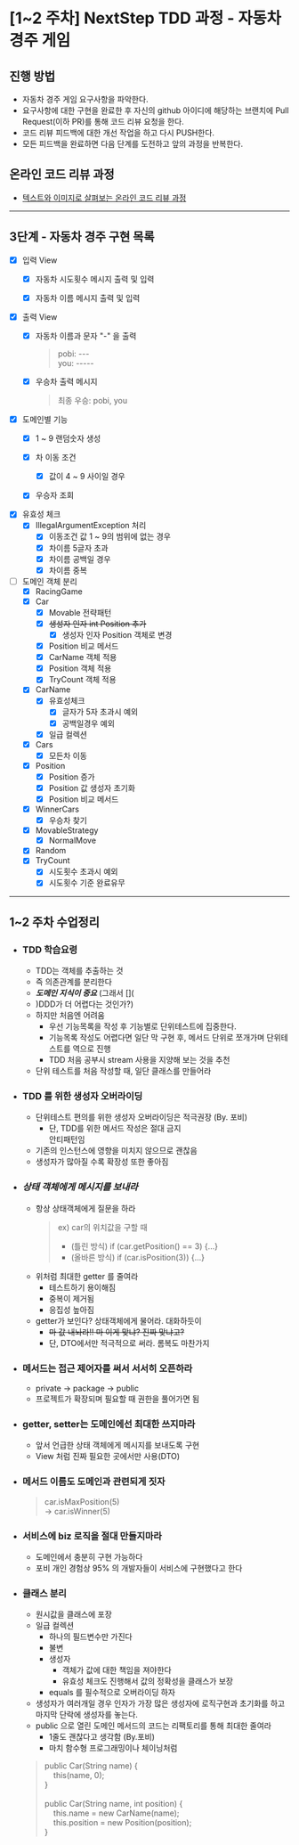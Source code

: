 # [1~2 주차] NextStep TDD 과정 - 자동차 경주 게임

## 진행 방법

* 자동차 경주 게임 요구사항을 파악한다.
* 요구사항에 대한 구현을 완료한 후 자신의 github 아이디에 해당하는 브랜치에 Pull Request(이하 PR)를 통해 코드 리뷰 요청을 한다.
* 코드 리뷰 피드백에 대한 개선 작업을 하고 다시 PUSH한다.
* 모든 피드백을 완료하면 다음 단계를 도전하고 앞의 과정을 반복한다.

## 온라인 코드 리뷰 과정

* [텍스트와 이미지로 살펴보는 온라인 코드 리뷰 과정](https://github.com/next-step/nextstep-docs/tree/master/codereview)

---------------------

## 3단계 - 자동차 경주 구현 목록

* [X] 입력 View
    * [X] 자동차 시도횟수 메시지 출력 및 입력
    * [X] 자동차 이름 메시지 출력 및 입력


* [X] 출력 View
    * [X] 자동차 이름과 문자 "-" 을 출력
      > pobi: ---<br>
      you: -----

    * [X] 우승차 출력 메시지
      > 최종 우승: pobi, you


* [X] 도메인별 기능
    * [X] 1 ~ 9 랜덤숫자 생성
    * [X] 차 이동 조건
        * [X] 값이 4 ~ 9 사이일 경우
    * [X] 우승자 조회


* [X] 유효성 체크
    * [X] IllegalArgumentException 처리
        * [X] 이동조건 값 1 ~ 9의 범위에 없는 경우
        * [X] 차이름 5글자 초과
        * [X] 차이름 공백일 경우
        * [X] 차이름 중복

* [ ] 도메인 객체 분리
    * [X] RacingGame
    * [X] Car
        * [X] Movable 전략패턴
        * [X] ~~생성자 인자 int Position 추가~~
            * [X] 생성자 인자 Position 객체로 변경
        * [X] Position 비교 메서드
        * [X] CarName 객체 적용
        * [X] Position 객체 적용
        * [X] TryCount 객체 적용
    * [X] CarName
        * [X] 유효성체크
            * [X] 글자가 5자 초과시 예외
            * [X] 공백일경우 예외
        * [X] 일급 컬렉션
    * [X] Cars
        * [X] 모든차 이동
    * [X] Position
        * [X] Position 증가
        * [X] Position 값 생성자 초기화
        * [X] Position 비교 메서드
    * [X] WinnerCars
        * [X] 우승차 찾기
    * [X] MovableStrategy
        * [X] NormalMove
    * [X] Random
    * [X] TryCount
        * [X] 시도횟수 초과시 예외
        * [X] 시도횟수 기준 완료유무

----------------

## 1~2 주차 수업정리

* ### TDD 학습요령
    * TDD는 객체를 추출하는 것
    * 즉 의존관계를 분리한다
    * ***도메인 지식이 중요*** (그래서 [](
    * )DDD가 더 어렵다는 것인가?)
    * 하지만 처음엔 어려움
        * 우선 기능목록을 작성 후 기능별로 단위테스트에 집중한다.
        * 기능목록 작성도 어렵다면 일단 막 구현 후, 메서드 단위로 쪼개가며 단위테스트를 역으로 진행
        * TDD 처음 공부시 stream 사용을 지양해 보는 것을 추천
    * 단위 테스트를 처음 작성할 때, 일단 클래스를 만들어라

* ### TDD 를 위한 생성자 오버라이딩
    * 단위테스트 편의를 위한 생성자 오버라이딩은 적극권장 (By. 포비)
        * 단, TDD를 위한 메서드 작성은 절대 금지<br>
          안티패턴임
    * 기존의 인스턴스에 영향을 미치지 않으므로 괜찮음
    * 생성자가 많아질 수록 확장성 또한 좋아짐


* ### ***상태 객체에게 메시지를 보내라***
    * 항상 상태객체에게 질문을 하라
      > ex) car의 위치값을 구할 때
      > * (틀린 방식) if (car.getPosition() == 3) {...}
      > * (올바른 방식) if (car.isPosition(3)) {...}
    * 위처럼 최대한 getter 를 줄여라
        * 테스트하기 용이해짐
        * 중복이 제거됨
        * 응집성 높아짐
    * getter가 보인다? 상태객체에게 물어라. 대화하듯이
        * ~~마 값 내놔라!! 마 이게 맞냐? 진짜 맞냐고?~~
        * 단, DTO에서만 적극적으로 써라. 롬복도 마찬가지


* ### 메서드는 접근 제어자를 써서 서서히 오픈하라
    * private -> package -> public
    * 프로젝트가 확장되며 필요할 때 권한을 풀어가면 됨


* ### getter, setter는 도메인에선 최대한 쓰지마라
    * 앞서 언급한 상태 객체에게 메시지를 보내도록 구현
    * View 처럼 진짜 필요한 곳에서만 사용(DTO)


* ### 메서드 이름도 도메인과 관련되게 짓자
  > car.isMaxPosition(5)<br>
  > -> car.isWinner(5)

* ### 서비스에 biz 로직을 절대 만들지마라
    * 도메인에서 충분히 구현 가능하다
    * 포비 개인 경험상 95% 의 개발자들이 서비스에 구현했다고 한다


* ### 클래스 분리
    * 원시값을 클래스에 포장
    * 일급 컬렉션
        * 하나의 필드변수만 가진다
        * 불변
        * 생성자
            * 객체가 값에 대한 책임을 져야한다
            * 유효성 체크도 진행해서 값의 정확성을 클래스가 보장
        * equals 를 필수적으로 오버라이딩 하자
    * 생성자가 여러개일 경우 인자가 가장 많은 생성자에 로직구현과 초기화를 하고<br>
      마지막 단락에 생성자를 놓는다.
    * public 으로 열린 도메인 메서드의 코드는 리팩토리를 통해 최대한 줄여라
        * 1줄도 괜찮다고 생각함 (By.포비)
        * 마치 함수형 프로그래밍이나 체이닝처럼
  > public Car(String name) {<br>
  > &nbsp;&nbsp;&nbsp;&nbsp;this(name, 0);<br>
  > }<br><Br>
  > public Car(String name, int position) {<br>
  > &nbsp;&nbsp;&nbsp;&nbsp;this.name = new CarName(name);<br>
  > &nbsp;&nbsp;&nbsp;&nbsp;this.position = new Position(position);<br>
  > }

